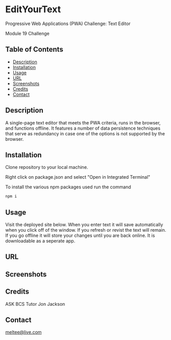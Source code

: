 # EditYourText

Progressive Web Applications (PWA) Challenge: Text Editor

Module 19 Challenge

## Table of Contents

- [Description](#description)
- [Installation](#installation)
- [Usage](#usage)
- [URL](#url)
- [Screenshots](#screenshots)
- [Credits](#credits)
- [Contact](#contact)

## Description

A single-page text editor that meets the PWA criteria, runs in the browser, and functions offline. It features a number of data persistence techniques that serve as redundancy in case one of the options is not supported by the browser.

## Installation

Clone repository to your local machine.

Right click on package.json and select "Open in Integrated Terminal"

To install the various npm packages used run the command

```md
npm i
```

## Usage

Visit the deployed site below. When you enter text it will save automatically when you click off of the window. If you refresh or revist the text will remain. If you go offline it will store your changes until you are back online. It is downloadable as a seperate app.

## URL

## Screenshots

## Credits

ASK BCS Tutor Jon Jackson

## Contact

meltee@live.com

